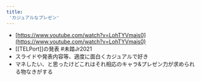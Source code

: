 ```yaml
---
title:
 'カジュアルなプレゼン'
---
```


- [https://www.youtube.com/watch?v=LohTYVmais0](https://www.youtube.com/watch?v=LohTYVmais0)
- [[TELPort]]の発表 #未踏Jr2021
- スライドや発表内容等、適度に面白くカジュアルで好き
- マネしたい、と思ったけどこれはそれ相応のキャラ&プレゼン力が求められる物なきがする